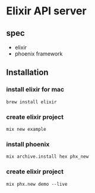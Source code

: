 # Elixir API server
## spec
- elixir
- phoenix framework

## Installation
### install elixir for mac
```
brew install elixir
```
### create elixir project
```
mix new example
```

### install phoenix
```
mix archive.install hex phx_new
```
### create elixir project
```
mix phx.new demo --live
```

